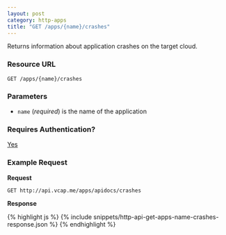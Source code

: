 ```yaml
---
layout: post
category: http-apps
title: "GET /apps/{name}/crashes"
---
```


Returns information about application crashes on the target cloud.

### Resource URL

`GET /apps/{name}/crashes`

### Parameters

* `name` (*required*) is the name of the application

### Requires Authentication?

[Yes](/http-api/authentication)

### Example Request

**Request**

`GET http://api.vcap.me/apps/apidocs/crashes`

**Response**

<div class="js example">
{% highlight js %}
{% include snippets/http-api-get-apps-name-crashes-response.json %}
{% endhighlight %}
</div>
